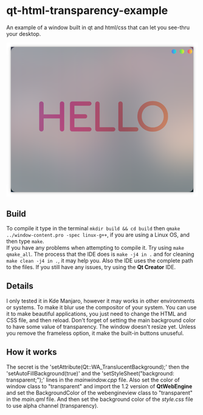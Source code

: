 # qt-html-transparency-example
An example of a window built in qt and html/css that can let you see-thru your desktop.

![qt-window](futuristic-app.png)

## Build

To compile it type in the terminal `mkdir build && cd build` then `qmake ../window-content.pro -spec linux-g++`, if you are using a Linux OS, and then type `make`. \
If you have any problems when attempting to compile it. Try using `make qmake_all`. The process that the IDE does is `make -j4 in .` and for cleaning `make clean -j4 in .`, it may help you. Also the IDE uses the complete path to the files. If you still have any issues, try using the **Qt Creator** IDE.

## Details

I only tested it in Kde Manjaro, however it may works in other environments or systems. To make it blur use the compositor of your system. You can use it to make beautiful applications, you just need to change the HTML and CSS file, and then reload. Don't forget of setting the main background color to have some value of transparency. The window doesn't resize yet. Unless you remove the frameless option, it make the built-in buttons unuseful.

## How it works

The secret is the 'setAttribute(Qt::WA_TranslucentBackground);' then the 'setAutoFillBackground(true)' and the 'setStyleSheet("background: transparent;");' lines in the *mainwindow.cpp* file. Also set the color of window class to "transparent" and import the 1.2 version of **QtWebEngine** and set the BackgroundColor of the webengineview class to "transparent" in the *main.qml* file. And then set the background color of the *style.css* file to use alpha channel (transparency).
